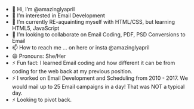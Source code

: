 - 👋 Hi, I’m @amazinglyapril
- 👀 I’m interested in Email Development
- 🌱 I’m currently RE-aquainting myself with HTML/CSS, but learning HTML5, JavaScript
- 💞️ I’m looking to collaborate on Email Coding, PDF, PSD Conversions to Email
- 📫 How to reach me ... on here or insta @amazinglyapril
- 😄 Pronouns: She/Her
- ⚡ Fun fact: I learned Email coding and how different it can be from coding for the web back at my previous position.
- ⚡ I worked on Email Development and Scheduling from 2010 - 2017. We would mail up to 25 Email campaigns in a day! That was NOT a typical day.
- ⚡ Looking to pivot back.

<!---
amazinglyapril/amazinglyapril is a ✨ special ✨ repository because its `README.md` (this file) appears on your GitHub profile.
You can click the Preview link to take a look at your changes.
--->
